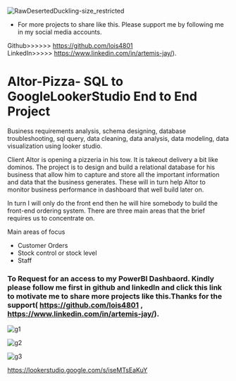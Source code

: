![RawDesertedDuckling-size_restricted](https://github.com/lois4801/Altor-Pizza--SQL_to_GoogleLookerStudio/assets/96842662/5147466c-84fc-410d-98a3-fcc4afc4e6d0)

- For more projects to share like this. Please support me by following me in my social media accounts. 

Github>>>>>>  https://github.com/lois4801  
LinkedIn>>>>> https://www.linkedin.com/in/artemis-jay/).



# Altor-Pizza- SQL to GoogleLookerStudio End to End Project

Business requirements analysis, schema designing, database troubleshooting, sql query, data cleaning, data analysis, data modeling, data visualization using looker studio. 

Client Altor is opening a pizzeria in his tow. It is takeout delivery a bit like dominos.
The project is to design and build a  relational database for his business that allow him to capture and store all the important information and data that the business generates. These will in turn help Altor to monitor business performance in dashboard that well build later on.

In turn I will only do the front end then he will hire somebody to  build the front-end ordering system. There are three main areas that the brief requires us to concentrate on.

Main areas of focus
- Customer Orders
- Stock control or stock level 
- Staff





### To Request for an access to my PowerBI Dashbaord. Kindly please follow me first in github and linkedIn and click this link to motivate me to share more projects like this.Thanks for the support( https://github.com/lois4801 , https://www.linkedin.com/in/artemis-jay/).

![g1](https://github.com/lois4801/Altor-Pizza--SQL_to_GoogleLookerStudio/assets/96842662/ad9bae61-cf43-4dac-bba1-8133988f0e23)

![g2](https://github.com/lois4801/Altor-Pizza--SQL_to_GoogleLookerStudio/assets/96842662/d852dd93-038b-4a37-8d44-eea970a4183a)

![g3](https://github.com/lois4801/Altor-Pizza--SQL_to_GoogleLookerStudio/assets/96842662/e7a77cfc-7540-4c92-bbfa-ea918dd94fe5)




[https://lookerstudio.google.com/s/iseMTsEaKuY ](https://lookerstudio.google.com/reporting/e03c8853-9854-46aa-a1cf-ab68dba5944c)
